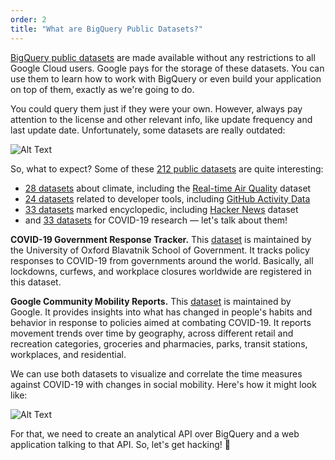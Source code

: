 ```yaml
---
order: 2
title: "What are BigQuery Public Datasets?"
---
```


[BigQuery public datasets](https://console.cloud.google.com/marketplace/browse?filter=solution-type:dataset) are made available without any restrictions to all Google Cloud users. Google pays for the storage of these datasets. You can use them to learn how to work with BigQuery or even build your application on top of them, exactly as we're going to do.

You could query them just if they were your own. However, always pay attention to the license and other relevant info, like update frequency and last update date. Unfortunately, some datasets are really outdated:

![Alt Text](https://dev-to-uploads.s3.amazonaws.com/uploads/articles/v7gvj282p12yfvzhz6tf.png)

So, what to expect? Some of these [212 public datasets](https://console.cloud.google.com/marketplace/browse?filter=solution-type:dataset) are quite interesting:

* [28 datasets](https://console.cloud.google.com/marketplace/browse?filter=solution-type:dataset,category:climate) about climate, including the [Real-time Air Quality](https://console.cloud.google.com/marketplace/product/openaq/real-time-air-quality) dataset
* [24 datasets](https://console.cloud.google.com/marketplace/browse?filter=solution-type:dataset,category:developer-tools) related to developer tools, including [GitHub Activity Data](https://console.cloud.google.com/marketplace/product/github/github-repos)
* [33 datasets](https://console.cloud.google.com/marketplace/browse?filter=solution-type:dataset,category:encyclopedic) marked encyclopedic, including [Hacker News](https://console.cloud.google.com/marketplace/product/y-combinator/hacker-news) dataset
* and [33 datasets](https://console.cloud.google.com/marketplace/browse?filter=solution-type:dataset,category:covid19) for COVID-19 research — let's talk about them!

**COVID-19 Government Response Tracker.** This [dataset](https://console.cloud.google.com/marketplace/product/university-of-oxford/covid19_govt_policy) is maintained by the University of Oxford Blavatnik School of Government. It tracks policy responses to COVID-19 from governments around the world. Basically, all lockdowns, curfews, and workplace closures worldwide are registered in this dataset.

**Google Community Mobility Reports.** This [dataset](https://console.cloud.google.com/marketplace/product/bigquery-public-datasets/covid19_google_mobility) is maintained by Google. It provides insights into what has changed in people's habits and behavior in response to policies aimed at combating COVID-19. It reports movement trends over time by geography, across different retail and recreation categories, groceries and pharmacies, parks, transit stations, workplaces, and residential.

We can use both datasets to visualize and correlate the time measures against COVID-19 with changes in social mobility. Here's how it might look like:

![Alt Text](https://dev-to-uploads.s3.amazonaws.com/uploads/articles/amefzcyiqamzfleopqw8.png)

For that, we need to create an analytical API over BigQuery and a web application talking to that API. So, let's get hacking! 🦠
